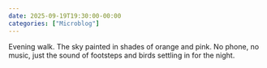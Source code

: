 ```yaml
---
date: 2025-09-19T19:30:00-00:00
categories: ["Microblog"]
---
```


Evening walk. The sky painted in shades of orange and pink. No phone, no music, just the sound of footsteps and birds settling in for the night.
